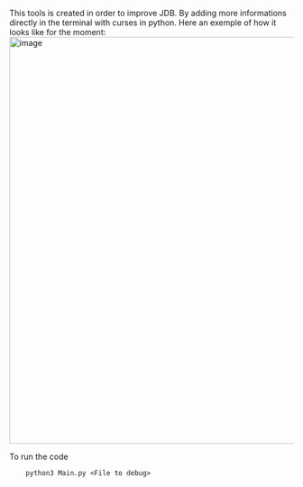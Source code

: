 This tools is created in order to improve JDB. By adding more informations directly in the terminal with curses in python.
Here an exemple of how it looks like for the moment:
<img width="1592" height="722" alt="image" src="https://github.com/user-attachments/assets/296b9d8f-3cab-45f8-baa7-b328da4b6895" />

To run the code 
```
    python3 Main.py <File to debug>
```
